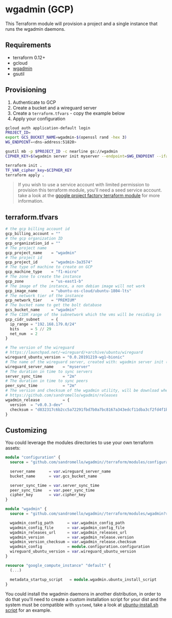 # wgadmin (GCP)

This Terraform module will provision a project and a single instance that runs the wgadmin daemons.

## Requirements

- terraform 0.12+
- gcloud
- [wgadmin](https://github.com/sandromello/wgadmin/releases)
- gsutil

## Provisioning

1. Authenticate to GCP
2. Create a bucket and a wireguard server
3. Create a `terraform.tfvars` - copy the example below
4. Apply your configuration

```bash
gcloud auth application-default login
PROJECT_ID=
export GCS_BUCKET_NAME=wgadmin-$(openssl rand -hex 3)
WG_ENDPOINT=<dns-address:51820>

gsutil mb -p $PROJECT_ID -c nearline gs://wgadmin
CIPHER_KEY=$(wgadmin server init myserver --endpoint=$WG_ENDPOINT --iface ens4 --override)

terraform init .
TF_VAR_cipher_key=$CIPHER_KEY
terraform apply .
```

> If you wish to use a service account with limited permission to provision this terraform module, you'll need a seed service account. take a look at the [google project factory terraform module](https://github.com/terraform-google-modules/terraform-google-project-factory) for more information.

## terraform.tfvars

```terraform
# the gcp billing account id
gcp_billing_account = ""
# the gcp organization ID
gcp_organization_id = ""
# The project name
gcp_project_name    = "wgadmin"
# The project id
gcp_project_id      = "wgadmin-3a3574"
# The type of machine to create on GCP
gcp_machine_type    = "f1-micro"
# The zone to create the instance
gcp_zone            = "us-east1-b"
# The image of the instance, a non debian image will not work
gcp_image_name      = "ubuntu-os-cloud/ubuntu-1804-lts"
# The network tier of the instance
gcp_network_tier    = "PREMIUM"
# The bucket name to get the bolt database
gcs_bucket_name     = "wgadmin"
# The CIDR range of the subnetwork which the vms will be residing in
gcp_cidr_subnet     = {
  ip_range = "192.168.179.0/24"
  bits     = 5 // 29
  net_num  = 2
}

# The version of the wireguard
# https://launchpad.net/~wireguard/+archive/ubuntu/wireguard
wireguard_ubuntu_version = "0.0.20191219-wg1~bionic"
# The name of the wireguard server, created with: wgadmin server init (...)
wireguard_server_name    = "myserver"
# The duration in time to sync servers
server_sync_time         = "2m"
# The duration in time to sync peers
peer_sync_time           = "2m"
# The version and checksum of the wgadmin utility, will be download when the vm is provisioned
# https://github.com/sandromello/wgadmin/releases
wgadmin_release          = {
  version  = "v0.0.3-dev"
  checksum = "d832317c6b2cc5a72291fbd7b0a7bc8167a343edcf11dba3cf2fd4f1ba2e5f26"
}
```

## Customizing

You could leverage the modules directories to use your own terraform assets:

```terraform
module "configuration" {
  source = "github.com/sandromello/wgadmin//terraform/modules/configuration?ref=v0.0.3"

  server_name      = var.wireguard_server_name
  bucket_name      = var.gcs_bucket_name

  server_sync_time = var.server_sync_time
  peer_sync_time   = var.peer_sync_time
  cipher_key       = var.cipher_key
}

module "wgadmin" {
  source = "github.com/sandromello/wgadmin//terraform/modules/wgadmin?ref=v0.0.3"

  wgadmin_config_path      = var.wgadmin_config_path
  wgadmin_config_file      = var.wgadmin_config_file
  wgadmin_releases_url     = var.wgadmin_releases_url
  wgadmin_version          = var.wgadmin_release.version
  wgadmin_version_checksum = var.wgadmin_release.checksum
  wgadmin_config           = module.configuration.configuration
  wireguard_ubuntu_version = var.wireguard_ubuntu_version
}

resource "google_compute_instance" "default" {
  (...)

  metadata_startup_script   = module.wgadmin.ubuntu_install_script
}
```

You could install the wgadmin daemons in another distribution, in order to do that you'll need to create a custom installation script for your dist and the system must be compatible with `systemd`, take a look at [ubuntu-install.sh script](../../modules/wgadmin/resources/ubuntu-install.sh) for an example.
